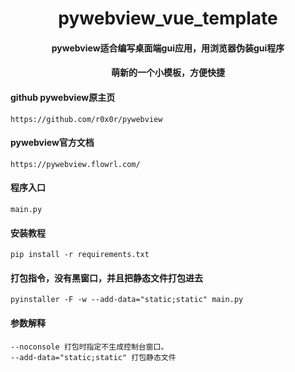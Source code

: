 
<div align="center">
    <h1>pywebview_vue_template</h1>
    <h4>pywebview适合编写桌面端gui应用，用浏览器伪装gui程序</h4>
    <h4>萌新的一个小模板，方便快捷</h4>
</div>

#### github pywebview原主页
    https://github.com/r0x0r/pywebview
#### pywebview官方文档
    https://pywebview.flowrl.com/
#### 程序入口
    main.py
#### 安装教程
    pip install -r requirements.txt
#### 打包指令，没有黑窗口，并且把静态文件打包进去
    pyinstaller -F -w --add-data="static;static" main.py
#### 参数解释 
    --noconsole 打包时指定不生成控制台窗口。
    --add-data="static;static" 打包静态文件
